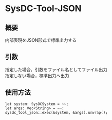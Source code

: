 # SysDC-Tool-JSON

## 概要

内部表現をJSON形式で標準出力する

## 引数

指定した場合，引数をファイル名としてファイル出力  
指定しない場合，標準出力へ出力

## 使用方法

```
let system: SysDCSystem = ~~;
let args: Vec<String> = ~~:
sysdc_tool_json::exec(&system, &args).unwrap();
```

